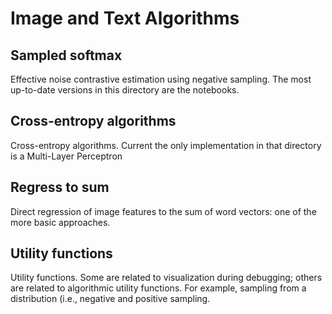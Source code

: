 # Image and Text Algorithms

## Sampled softmax
Effective noise contrastive estimation using negative sampling. The most up-to-date versions in this directory are the notebooks.

## Cross-entropy algorithms
Cross-entropy algorithms. Current the only implementation in that directory is a Multi-Layer Perceptron

## Regress to sum
Direct regression of image features to the sum of word vectors: one of the more basic approaches.

## Utility functions
Utility functions. Some are related to visualization during debugging; others are related to algorithmic utility functions. For example, sampling from a distribution (i.e., negative and positive sampling.

